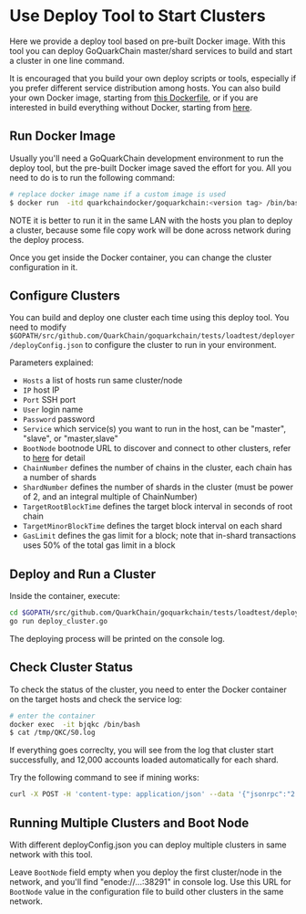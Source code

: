 # Use Deploy Tool to Start Clusters

Here we provide a deploy tool based on pre-built Docker image. With this tool you can deploy GoQuarkChain master/shard 
services to build and start a cluster in one line command. 

It is encouraged that you build your own deploy scripts or tools, especially if you prefer different service distribution 
among hosts.  You can also build your own Docker image, starting from [this Dockerfile](../Dockerfile), or if you are 
interested in build everything without Docker, starting from [here](../../../README.md#development-setup). 

## Run Docker Image

Usually you'll need a GoQuarkChain development environment to run the deploy tool, but the pre-built Docker image 
saved the effort for you. All you need to do is to run the following command:

```bash
# replace docker image name if a custom image is used
$ docker run  -itd quarkchaindocker/goquarkchain:<version tag> /bin/bash 
```
NOTE it is better to run it in the same LAN with the hosts you plan to deploy a cluster, because some file copy work 
will be done across network during the deploy process. 

Once you get inside the Docker container, you can change the cluster configuration in it.

## Configure Clusters

You can build and deploy one cluster each time using this deploy tool. You need to modify 
`$GOPATH/src/github.com/QuarkChain/goquarkchain/tests/loadtest/deployer/deployConfig.json` 
to configure the cluster to run in your environment. 

Parameters explained:
- `Hosts` a list of hosts run same cluster/node
- `IP` host IP
- `Port` SSH port
- `User` login name
- `Password` password
- `Service` which service(s) you want to run in the host, can be "master", "slave", or "master,slave"
- `BootNode` bootnode URL to discover and connect to other clusters, refer to [here](#running-multiple-clusters-and-boot-node) 
for detail
- `ChainNumber` defines the number of chains in the cluster, each chain has a number of shards 
- `ShardNumber` defines the number of shards in the cluster (must be power of 2, and an integral multiple of ChainNumber)
- `TargetRootBlockTime` defines the target block interval in seconds of root chain
- `TargetMinorBlockTime` defines the target block interval on each shard
- `GasLimit` defines the gas limit for a block; note that in-shard transactions uses 50% of the total gas limit in a block

## Deploy and Run a Cluster
Inside the container, execute:
```bash
cd $GOPATH/src/github.com/QuarkChain/goquarkchain/tests/loadtest/deployer
go run deploy_cluster.go
```

The deploying process will be printed on the console log. 
## Check Cluster Status

To check the status of the cluster, you need to enter the Docker container on the target hosts and check the service log:
```bash
# enter the container
docker exec  -it bjqkc /bin/bash
$ cat /tmp/QKC/S0.log
```
If everything goes correclty, you will see from the log that cluster start successfully, and 12,000 accounts loaded 
automatically for each shard.

Try the following command to see if mining works:
```bash
curl -X POST -H 'content-type: application/json' --data '{"jsonrpc":"2.0","method":"setMining","params":[true],"id":0}' http://127.0.0.1:38491
```
## Running Multiple Clusters and Boot Node
With different deployConfig.json you can deploy multiple clusters in same network with this tool. 

Leave `BootNode` field empty when you deploy the first cluster/node in the network, and you'll find 
"enode://...:38291" in console log. Use this URL for `BootNode` value in the configuration file to build other clusters 
in the same network.
